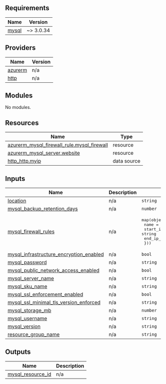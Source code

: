 <!-- BEGIN_TF_DOCS -->
## Requirements

| Name | Version |
|------|---------|
| <a name="requirement_mysql"></a> [mysql](#requirement\_mysql) | ~> 3.0.34 |

## Providers

| Name | Version |
|------|---------|
| <a name="provider_azurerm"></a> [azurerm](#provider\_azurerm) | n/a |
| <a name="provider_http"></a> [http](#provider\_http) | n/a |

## Modules

No modules.

## Resources

| Name | Type |
|------|------|
| [azurerm_mysql_firewall_rule.mysql_firewall](https://registry.terraform.io/providers/hashicorp/azurerm/latest/docs/resources/mysql_firewall_rule) | resource |
| [azurerm_mysql_server.website](https://registry.terraform.io/providers/hashicorp/azurerm/latest/docs/resources/mysql_server) | resource |
| [http_http.myip](https://registry.terraform.io/providers/hashicorp/http/latest/docs/data-sources/http) | data source |

## Inputs

| Name | Description | Type | Default | Required |
|------|-------------|------|---------|:--------:|
| <a name="input_location"></a> [location](#input\_location) | n/a | `string` | n/a | yes |
| <a name="input_mysql_backup_retention_days"></a> [mysql\_backup\_retention\_days](#input\_mysql\_backup\_retention\_days) | n/a | `number` | n/a | yes |
| <a name="input_mysql_firewall_rules"></a> [mysql\_firewall\_rules](#input\_mysql\_firewall\_rules) | n/a | <pre>map(object({<br>    name             = string<br>    start_ip_address = string<br>    end_ip_address   = string<br>  }))</pre> | n/a | yes |
| <a name="input_mysql_infrastructure_encryption_enabled"></a> [mysql\_infrastructure\_encryption\_enabled](#input\_mysql\_infrastructure\_encryption\_enabled) | n/a | `bool` | n/a | yes |
| <a name="input_mysql_password"></a> [mysql\_password](#input\_mysql\_password) | n/a | `string` | n/a | yes |
| <a name="input_mysql_public_network_access_enabled"></a> [mysql\_public\_network\_access\_enabled](#input\_mysql\_public\_network\_access\_enabled) | n/a | `bool` | n/a | yes |
| <a name="input_mysql_server_name"></a> [mysql\_server\_name](#input\_mysql\_server\_name) | n/a | `string` | n/a | yes |
| <a name="input_mysql_sku_name"></a> [mysql\_sku\_name](#input\_mysql\_sku\_name) | n/a | `string` | n/a | yes |
| <a name="input_mysql_ssl_enforcement_enabled"></a> [mysql\_ssl\_enforcement\_enabled](#input\_mysql\_ssl\_enforcement\_enabled) | n/a | `bool` | n/a | yes |
| <a name="input_mysql_ssl_minimal_tls_version_enforced"></a> [mysql\_ssl\_minimal\_tls\_version\_enforced](#input\_mysql\_ssl\_minimal\_tls\_version\_enforced) | n/a | `string` | n/a | yes |
| <a name="input_mysql_storage_mb"></a> [mysql\_storage\_mb](#input\_mysql\_storage\_mb) | n/a | `number` | n/a | yes |
| <a name="input_mysql_username"></a> [mysql\_username](#input\_mysql\_username) | n/a | `string` | n/a | yes |
| <a name="input_mysql_version"></a> [mysql\_version](#input\_mysql\_version) | n/a | `string` | n/a | yes |
| <a name="input_resource_group_name"></a> [resource\_group\_name](#input\_resource\_group\_name) | n/a | `string` | n/a | yes |

## Outputs

| Name | Description |
|------|-------------|
| <a name="output_mysql_resource_id"></a> [mysql\_resource\_id](#output\_mysql\_resource\_id) | n/a |
<!-- END_TF_DOCS -->